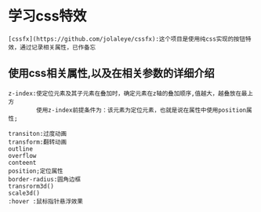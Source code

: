 # 学习css特效
    [cssfx](https://github.com/jolaleye/cssfx):这个项目是使用纯css实现的按钮特效，通过记录相关属性，已作备忘

## 使用css相关属性,以及在相关参数的详细介绍
    z-index:使定位元素及其子元素在叠加时，确定元素在z轴的叠加顺序,值越大，越叠放在最上方
            使用z-index前提条件为：该元素为定位元素，也就是说在属性中使用position属性;

    transiton:过度动画
    transform:翻转动画
    outline
    overflow
    conteent
    position;定位属性
    border-radius:圆角边框
    transrorm3d()
    scale3d()
    :hover :鼠标指针悬浮效果
